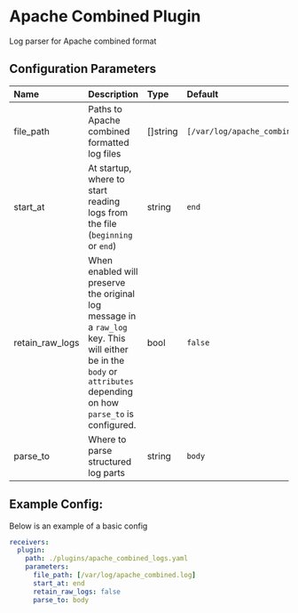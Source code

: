 # Apache Combined Plugin

Log parser for Apache combined format

## Configuration Parameters

| Name | Description | Type | Default | Required | Values |
|:-- |:-- |:-- |:-- |:-- |:-- |
| file_path | Paths to Apache combined formatted log files | []string | `[/var/log/apache_combined.log]` | false |  |
| start_at | At startup, where to start reading logs from the file (`beginning` or `end`) | string | `end` | false | `beginning`, `end` |
| retain_raw_logs | When enabled will preserve the original log message in a `raw_log` key. This will either be in the `body` or `attributes` depending on how `parse_to` is configured. | bool | `false` | false |  |
| parse_to | Where to parse structured log parts | string | `body` | false | `body`, `attributes` |

## Example Config:

Below is an example of a basic config

```yaml
receivers:
  plugin:
    path: ./plugins/apache_combined_logs.yaml
    parameters:
      file_path: [/var/log/apache_combined.log]
      start_at: end
      retain_raw_logs: false
      parse_to: body
```
